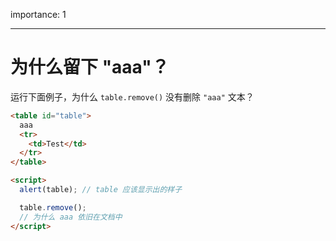 importance: 1

---

# 为什么留下 "aaa"？

运行下面例子，为什么 `table.remove()` 没有删除 `"aaa"` 文本？

```html height=100 run
<table id="table">
  aaa
  <tr>
    <td>Test</td>
  </tr>
</table>

<script>
  alert(table); // table 应该显示出的样子

  table.remove();
  // 为什么 aaa 依旧在文档中
</script>
```

